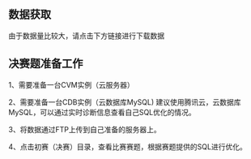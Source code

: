 ## 数据获取
由于数据量比较大，请点击下方链接进行下载数据


## 决赛题准备工作
1、需要准备一台CVM实例（云服务器）

2、需要准备一台CDB实例（云数据库MySQL) 建议使用腾讯云，云数据库MySQL，可以通过实时诊断信息查看自己SQL优化的情况。

3、将数据通过FTP上传到自己准备的服务器上。

4、点击初赛（决赛）目录，查看比赛赛题，根据赛题提供的SQL进行优化。